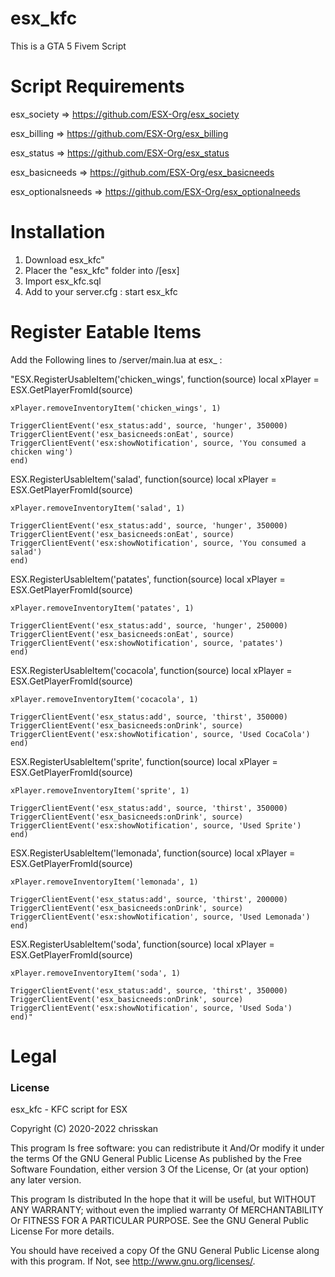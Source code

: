 # esx_kfc
This is a GTA 5 Fivem Script



# Script Requirements

esx_society => https://github.com/ESX-Org/esx_society

esx_billing => https://github.com/ESX-Org/esx_billing

esx_status => https://github.com/ESX-Org/esx_status

esx_basicneeds => https://github.com/ESX-Org/esx_basicneeds

esx_optionalsneeds => https://github.com/ESX-Org/esx_optionalneeds

# Installation
1) Download esx_kfc"
2) Placer the "esx_kfc" folder into /[esx]
3) Import esx_kfc.sql 
4) Add to your server.cfg : start esx_kfc

# Register Eatable Items
Add the Following lines to /server/main.lua at esx_ : 

"ESX.RegisterUsableItem('chicken_wings', function(source)
	local xPlayer = ESX.GetPlayerFromId(source)

	xPlayer.removeInventoryItem('chicken_wings', 1)

	TriggerClientEvent('esx_status:add', source, 'hunger', 350000)
	TriggerClientEvent('esx_basicneeds:onEat', source)
	TriggerClientEvent('esx:showNotification', source, 'You consumed a chicken wing')
	end)

ESX.RegisterUsableItem('salad', function(source)
	local xPlayer = ESX.GetPlayerFromId(source)

	xPlayer.removeInventoryItem('salad', 1)

	TriggerClientEvent('esx_status:add', source, 'hunger', 350000)
	TriggerClientEvent('esx_basicneeds:onEat', source)
	TriggerClientEvent('esx:showNotification', source, 'You consumed a salad')
	end)


ESX.RegisterUsableItem('patates', function(source)
	local xPlayer = ESX.GetPlayerFromId(source)

	xPlayer.removeInventoryItem('patates', 1)

	TriggerClientEvent('esx_status:add', source, 'hunger', 250000)
	TriggerClientEvent('esx_basicneeds:onEat', source)
	TriggerClientEvent('esx:showNotification', source, 'patates')
	end)



ESX.RegisterUsableItem('cocacola', function(source)
	local xPlayer = ESX.GetPlayerFromId(source)

	xPlayer.removeInventoryItem('cocacola', 1)

	TriggerClientEvent('esx_status:add', source, 'thirst', 350000)
	TriggerClientEvent('esx_basicneeds:onDrink', source)
	TriggerClientEvent('esx:showNotification', source, 'Used CocaCola')
	end)

ESX.RegisterUsableItem('sprite', function(source)
	local xPlayer = ESX.GetPlayerFromId(source)

	xPlayer.removeInventoryItem('sprite', 1)

	TriggerClientEvent('esx_status:add', source, 'thirst', 350000)
	TriggerClientEvent('esx_basicneeds:onDrink', source)
	TriggerClientEvent('esx:showNotification', source, 'Used Sprite')
	end)

ESX.RegisterUsableItem('lemonada', function(source)
	local xPlayer = ESX.GetPlayerFromId(source)

	xPlayer.removeInventoryItem('lemonada', 1)

	TriggerClientEvent('esx_status:add', source, 'thirst', 200000)
	TriggerClientEvent('esx_basicneeds:onDrink', source)
	TriggerClientEvent('esx:showNotification', source, 'Used Lemonada')
	end)

ESX.RegisterUsableItem('soda', function(source)
	local xPlayer = ESX.GetPlayerFromId(source)

	xPlayer.removeInventoryItem('soda', 1)

	TriggerClientEvent('esx_status:add', source, 'thirst', 350000)
	TriggerClientEvent('esx_basicneeds:onDrink', source)
	TriggerClientEvent('esx:showNotification', source, 'Used Soda')
	end)"

# Legal
### License
esx_kfc - KFC script for ESX

Copyright (C) 2020-2022 chrisskan

This program Is free software: you can redistribute it And/Or modify it under the terms Of the GNU General Public License As published by the Free Software Foundation, either version 3 Of the License, Or (at your option) any later version.

This program Is distributed In the hope that it will be useful, but WITHOUT ANY WARRANTY; without even the implied warranty Of MERCHANTABILITY Or FITNESS FOR A PARTICULAR PURPOSE. See the GNU General Public License For more details.

You should have received a copy Of the GNU General Public License along with this program. If Not, see http://www.gnu.org/licenses/.
